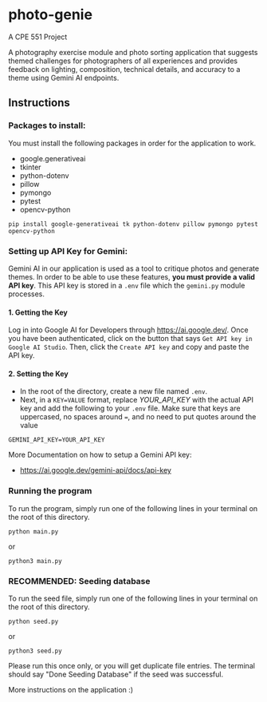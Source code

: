 # photo-genie
A CPE 551 Project

A photography exercise module and photo sorting application that suggests themed challenges for photographers of all experiences and provides feedback on lighting, composition, technical details, and accuracy to a theme using Gemini AI endpoints. 


## Instructions

### Packages to install:

You must install the following packages in order for the application to work.
- google.generativeai
- tkinter
- python-dotenv
- pillow
- pymongo
- pytest
- opencv-python

```
pip install google-generativeai tk python-dotenv pillow pymongo pytest opencv-python
```

### Setting up API Key for Gemini:
Gemini AI in our application is used as a tool to critique photos and generate themes. In order to be able to use these features, **you must provide a valid API key**. This API key is stored in a `.env` file which the `gemini.py` module processes.

#### 1. Getting the Key
Log in into Google AI for Developers through https://ai.google.dev/. Once you have been authenticated, click on the button that says 
```Get API key in Google AI Studio```. Then, click the ```Create API key``` and copy and paste the API key.

#### 2. Setting the Key
- In the root of the directory, create a new file named `.env`.
- Next, in a `KEY=VALUE` format, replace *YOUR_API_KEY* with the actual API key and add the following to your `.env` file. Make sure that keys are uppercased, no spaces around `=`, and no need to put quotes around the value
```
GEMINI_API_KEY=YOUR_API_KEY
```

More Documentation on how to setup a Gemini API key:
- https://ai.google.dev/gemini-api/docs/api-key

### Running the program
To run the program, simply run one of the following lines in your terminal on the root of this directory.
```
python main.py
```
or
```
python3 main.py
```

### RECOMMENDED: Seeding database
To run the seed file, simply run one of the following lines in your terminal on the root of this directory.
```
python seed.py
```
or
```
python3 seed.py
```
Please run this once only, or you will get duplicate file entries. The terminal should say "Done Seeding Database" if the seed was successful. 

More instructions on the application :)
